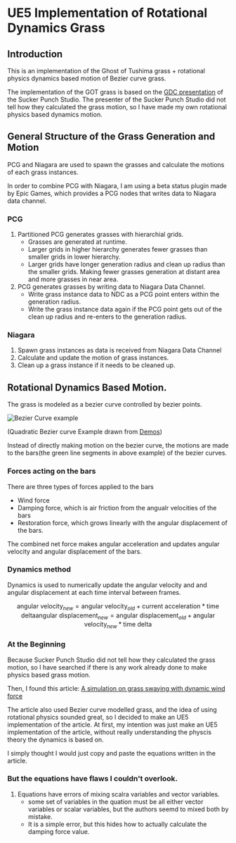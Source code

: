 # UE5 Implementation of Rotational Dynamics Grass 

## Introduction

This is an implementation of the Ghost of Tushima grass + rotational physics dynamics based motion of Bezier curve grass.

The implementation of the GOT grass is based on the [GDC presentation](https://www.youtube.com/watch?v=Ibe1JBF5i5Y) of the Sucker Punch Studio.
The presenter of the Sucker Punch Studio did not tell how they calculated the grass motion, so I have made my own rotational physics based dynamics motion.


## General Structure of the Grass Generation and Motion

PCG and Niagara are used to spawn the grasses and calculate the motions of each grass instances.

In order to combine PCG with Niagara, I am using a beta status plugin made by Epic Games, which provides a PCG nodes that writes data to Niagara data channel.
  
### PCG
1. Partitioned PCG generates grasses with hierarchial grids.
    - Grasses are generated at runtime.
    - Larger grids in higher hierarchy generates fewer grasses than smaller grids in lower hierarchy. 
    - Larger grids have longer generation radius and clean up radius than the smaller grids. Making fewer grasses generation at distant area and more grasses in near area.
2. PCG generates grasses by writing data to Niagara Data Channel.
    - Write grass instance data to NDC as a PCG point enters within the generation radius.
    - Write the grass instance data again if the PCG point gets out of the clean up radius and re-enters to the generation radius.
   

### Niagara
1. Spawn grass instances as data is received from Niagara Data Channel
2. Calculate and update the motion of grass instances.
3. Clean up a grass instance if it needs to be cleaned up.

## Rotational Dynamics Based Motion.

The grass is modeled as a bezier curve controlled by bezier points. 

![Bezier Curve example](./Resources/bezier_curve_example.png "An example of Bezier Curve")

(Quadratic Bezier curve Example drawn from [Demos](https://www.desmos.com/))

Instead of directly making motion on the bezier curve, the motions are made to the bars(the green line segments in above example) of the bezier curves.

### Forces acting on the bars

There are three types of forces applied to the bars

- Wind force
- Damping force, which is air friction from the angualr velocities of the bars
- Restoration force, which grows linearly with the angular displacement of the bars.

The combined net force makes angular acceleration and updates angular velocity and angular displacement of the bars.

### Dynamics method
Dynamics is used to numerically update the angular velocity and and angular displacement at each time interval between frames.

```math
\text{angular velocity}_{new} = \text{angular velocity}_{old} + \text{current acceleration} * \text{time delta}
\text{angular displacement}_{new} = \text{angular displacement}_{old} + \text{angular velocity}_{new} * \text{time delta}
```

### At the Beginning
Because Sucker Punch Studio did not tell how they calculated the grass motion, so I have searched if there is any work already done to make physics based grass motion.

Then, I found this article: [A simulation on grass swaying with dynamic wind force](https://link.springer.com/article/10.1007/s00371-016-1263-7)

The article also used Bezier curve modelled grass, and the idea of using rotational physics sounded great, so I decided to make an UE5 implementation of the article. 
At first, my intention was just make an UE5 implementation of the article, without really understanding the physcis theory the dynamics is based on. 

I simply thought I would just copy and paste the equations written in the article.

### But the equations have flaws I couldn't overlook.

1. Equations have errors of mixing scalra variables and vector variables.
    - some set of variables in the quation must be all either vector variables or scalar variables, but the authors seemd to mixed both by mistake.
    - It is a simple error, but this hides how to actually calculate the damping force value.
